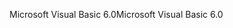 <span data-ttu-id="606f4-101">Microsoft Visual Basic 6.0</span><span class="sxs-lookup"><span data-stu-id="606f4-101">Microsoft Visual Basic 6.0</span></span>